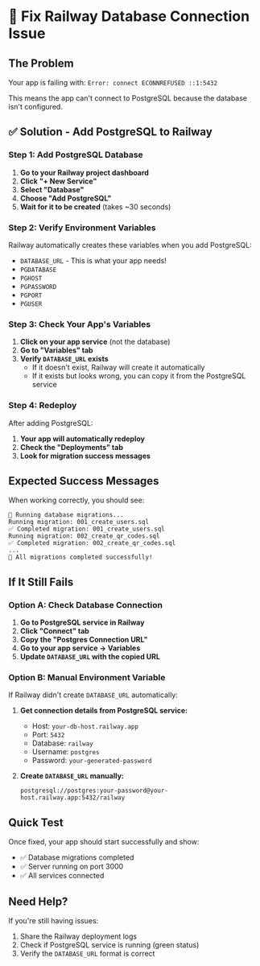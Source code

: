 # 🔧 Fix Railway Database Connection Issue

## The Problem
Your app is failing with: `Error: connect ECONNREFUSED ::1:5432`

This means the app can't connect to PostgreSQL because the database isn't configured.

## ✅ Solution - Add PostgreSQL to Railway

### Step 1: Add PostgreSQL Database
1. **Go to your Railway project dashboard**
2. **Click "+ New Service"**
3. **Select "Database"**
4. **Choose "Add PostgreSQL"**
5. **Wait for it to be created** (takes ~30 seconds)

### Step 2: Verify Environment Variables
Railway automatically creates these variables when you add PostgreSQL:
- `DATABASE_URL` - This is what your app needs!
- `PGDATABASE`
- `PGHOST`
- `PGPASSWORD`
- `PGPORT`
- `PGUSER`

### Step 3: Check Your App's Variables
1. **Click on your app service** (not the database)
2. **Go to "Variables" tab**
3. **Verify `DATABASE_URL` exists**
   - If it doesn't exist, Railway will create it automatically
   - If it exists but looks wrong, you can copy it from the PostgreSQL service

### Step 4: Redeploy
After adding PostgreSQL:
1. **Your app will automatically redeploy**
2. **Check the "Deployments" tab**
3. **Look for migration success messages**

## Expected Success Messages
When working correctly, you should see:
```
🔄 Running database migrations...
Running migration: 001_create_users.sql
✅ Completed migration: 001_create_users.sql
Running migration: 002_create_qr_codes.sql
✅ Completed migration: 002_create_qr_codes.sql
...
🎉 All migrations completed successfully!
```

## If It Still Fails

### Option A: Check Database Connection
1. **Go to PostgreSQL service in Railway**
2. **Click "Connect" tab**
3. **Copy the "Postgres Connection URL"**
4. **Go to your app service → Variables**
5. **Update `DATABASE_URL` with the copied URL**

### Option B: Manual Environment Variable
If Railway didn't create `DATABASE_URL` automatically:

1. **Get connection details from PostgreSQL service:**
   - Host: `your-db-host.railway.app`
   - Port: `5432`
   - Database: `railway`
   - Username: `postgres`
   - Password: `your-generated-password`

2. **Create `DATABASE_URL` manually:**
   ```
   postgresql://postgres:your-password@your-host.railway.app:5432/railway
   ```

## Quick Test
Once fixed, your app should start successfully and show:
- ✅ Database migrations completed
- ✅ Server running on port 3000
- ✅ All services connected

## Need Help?
If you're still having issues:
1. Share the Railway deployment logs
2. Check if PostgreSQL service is running (green status)
3. Verify the `DATABASE_URL` format is correct 